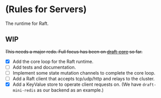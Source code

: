 # (Rules for Servers)
The runtime for Raft. 

## WIP

~~This needs a major redo. Full focus has been on [draft-core](../draft-core) so far.~~

- [x] Add the core loop for the Raft runtime.
- [ ] Add tests and documentation.
- [ ] Implement some state mutation channels to complete the core loop.
- [ ] Add a Raft client that accepts tcp/udp/http and relays to the cluster.
- [x] Add a KeyValue store to operate client requests on. (We have `draft-mini-redis` as our backend as an example.)

